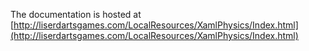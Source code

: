 The documentation is hosted at [http://liserdartsgames.com/LocalResources/XamlPhysics/Index.html](http://liserdartsgames.com/LocalResources/XamlPhysics/Index.html)